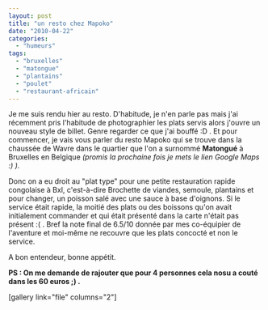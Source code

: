 ```yaml
---
layout: post
title: "un resto chez Mapoko"
date: "2010-04-22"
categories: 
  - "humeurs"
tags: 
  - "bruxelles"
  - "matongue"
  - "plantains"
  - "poulet"
  - "restaurant-africain"
---
```


Je me suis rendu hier au resto. D'habitude, je n'en parle pas mais j'ai récemment pris l'habitude de photographier les plats servis alors j'ouvre un nouveau style de billet. Genre regarder ce que j'ai bouffé :D . Et pour commencer, je vais vous parler du resto Mapoko qui se trouve dans la chaussée de Wavre dans le quartier que l'on a surnommé **Matongué** à Bruxelles en Belgique _(promis la prochaine fois je mets le lien Google Maps :) )._

Donc on a eu droit au "plat type" pour une petite restauration rapide congolaise à Bxl, c'est-à-dire Brochette de viandes, semoule, plantains et pour changer, un poisson salé avec une sauce à base d'oignons. Si le service était rapide, la moitié des plats ou des boissons qu'on avait initialement commander et qui était présenté dans la carte n'était pas présent :( . Bref la note final de 6.5/10 donnée par mes co-équipier de l'aventure et moi-même ne recouvre que les plats concocté et non le service.

A bon entendeur, bonne appétit.

**PS : On me demande de rajouter que pour 4 personnes cela nosu a couté dans les 60 euros ;) .**

\[gallery link="file" columns="2"\]
